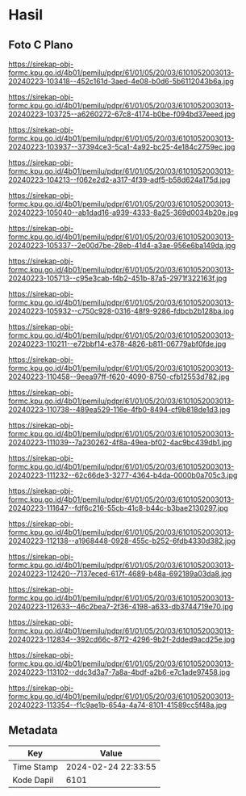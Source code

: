 # Hasil

## Foto C Plano

https://sirekap-obj-formc.kpu.go.id/4b01/pemilu/pdpr/61/01/05/20/03/6101052003013-20240223-103418--452c161d-3aed-4e08-b0d6-5b6112043b6a.jpg

https://sirekap-obj-formc.kpu.go.id/4b01/pemilu/pdpr/61/01/05/20/03/6101052003013-20240223-103725--a6260272-67c8-4174-b0be-f094bd37eeed.jpg

https://sirekap-obj-formc.kpu.go.id/4b01/pemilu/pdpr/61/01/05/20/03/6101052003013-20240223-103937--37394ce3-5ca1-4a92-bc25-4e184c2759ec.jpg

https://sirekap-obj-formc.kpu.go.id/4b01/pemilu/pdpr/61/01/05/20/03/6101052003013-20240223-104213--f062e2d2-a317-4f39-adf5-b58d624a175d.jpg

https://sirekap-obj-formc.kpu.go.id/4b01/pemilu/pdpr/61/01/05/20/03/6101052003013-20240223-105040--ab1dad16-a939-4333-8a25-369d0034b20e.jpg

https://sirekap-obj-formc.kpu.go.id/4b01/pemilu/pdpr/61/01/05/20/03/6101052003013-20240223-105337--2e00d7be-28eb-41d4-a3ae-956e6ba149da.jpg

https://sirekap-obj-formc.kpu.go.id/4b01/pemilu/pdpr/61/01/05/20/03/6101052003013-20240223-105713--c95e3cab-f4b2-451b-87a5-2971f322163f.jpg

https://sirekap-obj-formc.kpu.go.id/4b01/pemilu/pdpr/61/01/05/20/03/6101052003013-20240223-105932--c750c928-0316-48f9-9286-fdbcb2b128ba.jpg

https://sirekap-obj-formc.kpu.go.id/4b01/pemilu/pdpr/61/01/05/20/03/6101052003013-20240223-110211--e72bbf14-e378-4826-b811-06779abf0fde.jpg

https://sirekap-obj-formc.kpu.go.id/4b01/pemilu/pdpr/61/01/05/20/03/6101052003013-20240223-110458--9eea97ff-f620-4090-8750-cfb12553d782.jpg

https://sirekap-obj-formc.kpu.go.id/4b01/pemilu/pdpr/61/01/05/20/03/6101052003013-20240223-110738--489ea529-116e-4fb0-8494-cf9b818de1d3.jpg

https://sirekap-obj-formc.kpu.go.id/4b01/pemilu/pdpr/61/01/05/20/03/6101052003013-20240223-111039--7a230262-4f8a-49ea-bf02-4ac9bc439db1.jpg

https://sirekap-obj-formc.kpu.go.id/4b01/pemilu/pdpr/61/01/05/20/03/6101052003013-20240223-111232--62c66de3-3277-4364-b4da-0000b0a705c3.jpg

https://sirekap-obj-formc.kpu.go.id/4b01/pemilu/pdpr/61/01/05/20/03/6101052003013-20240223-111647--fdf6c216-55cb-41c8-b44c-b3bae2130297.jpg

https://sirekap-obj-formc.kpu.go.id/4b01/pemilu/pdpr/61/01/05/20/03/6101052003013-20240223-112138--a1968448-0928-455c-b252-6fdb4330d382.jpg

https://sirekap-obj-formc.kpu.go.id/4b01/pemilu/pdpr/61/01/05/20/03/6101052003013-20240223-112420--7137eced-617f-4689-b48a-692189a03da8.jpg

https://sirekap-obj-formc.kpu.go.id/4b01/pemilu/pdpr/61/01/05/20/03/6101052003013-20240223-112633--46c2bea7-2f36-4198-a633-db3744719e70.jpg

https://sirekap-obj-formc.kpu.go.id/4b01/pemilu/pdpr/61/01/05/20/03/6101052003013-20240223-112834--392cd66c-87f2-4296-9b2f-2dded9acd25e.jpg

https://sirekap-obj-formc.kpu.go.id/4b01/pemilu/pdpr/61/01/05/20/03/6101052003013-20240223-113102--ddc3d3a7-7a8a-4bdf-a2b6-e7c1ade97458.jpg

https://sirekap-obj-formc.kpu.go.id/4b01/pemilu/pdpr/61/01/05/20/03/6101052003013-20240223-113354--f1c9ae1b-654a-4a74-8101-41589cc5f48a.jpg


## Metadata

| Key        | Value               |
| ---------- | ------------------- |
| Time Stamp | 2024-02-24 22:33:55 |
| Kode Dapil | 6101                |



